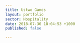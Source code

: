 ```yaml
---
title: Ustwo Games
layout: portfolio
sector: Hospitality
date: 2018-07-30 18:04:53 +1000
published: false

---
```


